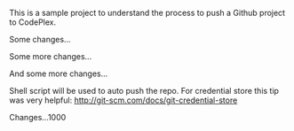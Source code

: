This is a sample project to understand the process to push a Github project to CodePlex. 

Some changes...

Some more changes...

And some more changes...

Shell script will be used to auto push the repo.
For credential store this tip was very helpful: http://git-scm.com/docs/git-credential-store

Changes...1000
